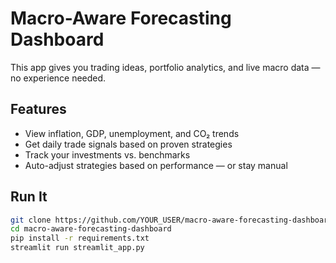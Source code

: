 # Macro-Aware Forecasting Dashboard

This app gives you trading ideas, portfolio analytics, and live macro data — no experience needed.

## Features
- View inflation, GDP, unemployment, and CO₂ trends
- Get daily trade signals based on proven strategies
- Track your investments vs. benchmarks
- Auto-adjust strategies based on performance — or stay manual

## Run It
```bash
git clone https://github.com/YOUR_USER/macro-aware-forecasting-dashboard.git
cd macro-aware-forecasting-dashboard
pip install -r requirements.txt
streamlit run streamlit_app.py
